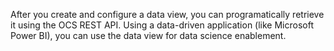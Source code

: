After you create and configure a data view, you can programatically retrieve it using the OCS REST API. Using a data-driven application (like Microsoft Power BI), you can use the data view for data science enablement.